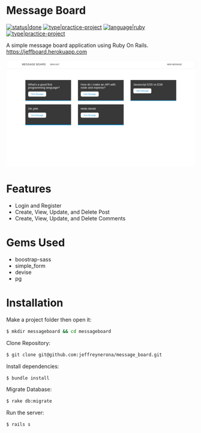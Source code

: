 # Message Board

[![status|done](http://jeffreynerona.com/badges/status-done.svg)](http://jeffreynerona.com/projects) [![type|practice-project](http://jeffreynerona.com/badges/type-practiceproject.svg)](http://jeffreynerona.com/projects/) [![language|ruby](http://jeffreynerona.com/badges/language-ruby.svg)](http://jeffreynerona.com/projects/ruby)  [![type|practice-project](http://jeffreynerona.com/badges/technology-rubyonrails.svg)](http://jeffreynerona.com/projects/)

A simple message board application using Ruby On Rails. https://jeffboard.herokuapp.com

![jeffreynerona|photobard](https://raw.githubusercontent.com/jeffreynerona/message_board/master/screenshot/messageboard.png)

# Features

  - Login and Register
  - Create, View, Update, and Delete Post
  - Create, View, Update, and Delete Comments

# Gems Used

  - boostrap-sass
  - simple_form
  - devise
  - pg

# Installation
Make a project folder then open it:
```sh
$ mkdir messageboard && cd messageboard
```

Clone Repository:
```sh
$ git clone git@github.com:jeffreynerona/message_board.git
```

Install dependencies:
```sh
$ bundle install
```

Migrate Database:
```sh
$ rake db:migrate
```

Run the server:
```sh
$ rails s
```

